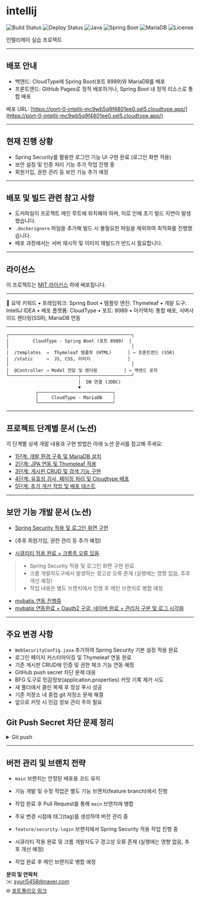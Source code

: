 # intellij

![Build Status](https://img.shields.io/badge/build-passing-brightgreen)
![Deploy Status](https://img.shields.io/badge/deploy-success-blue)
![Java](https://img.shields.io/badge/Java-17-orange)
![Spring Boot](https://img.shields.io/badge/SpringBoot-2.7-green)
![MariaDB](https://img.shields.io/badge/MariaDB-10.6-blue)
![License](https://img.shields.io/badge/license-MIT-blue)

인텔리제이 실습 프로젝트

---

## 배포 안내

-	백엔드: CloudType에 Spring Boot(포트 8989)와 MariaDB를 배포
-	프론트엔드: GitHub Pages로 정적 배포하거나, Spring Boot 내 정적 리소스로 통합 배포


배포 URL: [https://port-0-intellij-mc9wb5q9f4801ee0.sel5.cloudtype.app/](https://port-0-intellij-mc9wb5q9f4801ee0.sel5.cloudtype.app/)

---
## 현재 진행 상황

- Spring Security를 활용한 로그인 기능 UI 구현 완료 (로그인 화면 적용)
- 보안 설정 및 인증 처리 기능 추가 작업 진행 중
- 회원가입, 권한 관리 등 보안 기능 추가 예정

---



## 배포 및 빌드 관련 참고 사항

- 도커파일이 프로젝트 메인 루트에 위치해야 하며, 이로 인해 초기 빌드 지연이 발생했습니다.  
- `.dockerignore` 파일을 추가해 빌드 시 불필요한 파일을 제외하여 최적화를 진행했습니다.  
- 배포 과정에서는 서버 재시작 및 이미지 재빌드가 반드시 필요합니다.

---

## 라이선스

이 프로젝트는 [MIT 라이선스](./LICENSE) 하에 배포됩니다.

---

📌 요약 키워드
	•	프레임워크: Spring Boot
	•	템플릿 엔진: Thymeleaf
	•	개발 도구: IntelliJ IDEA
	•	배포 플랫폼: CloudType
	•	포트: 8989
	•	아키텍처: 통합 배포, 서버사이드 렌더링(SSR), MariaDB 연동


---

```
┌──────────────────────────────────────────────┐
│         CloudType - Spring Boot (포트 8989)  │
│                                              │
│  /templates  →  Thymeleaf 템플릿 (HTML)      │ ← 프론트엔드 (SSR)
│  /static     →  JS, CSS, 이미지              │
│                                              │
│  @Controller → Model 전달 및 렌더링          │ ← 백엔드 로직
└──────────────────────────┬───────────────────┘
                           │  DB 연결 (JDBC)
                           ▼
           ┌────────────────────────────┐
           │     CloudType - MariaDB    │
           └────────────────────────────┘
```

---

## 프로젝트 단계별 문서 (노션)

각 단계별 상세 개발 내용과 구현 방법은 아래 노션 문서를 참고해 주세요:

- [1단계: 개발 환경 구축 및 MariaDB 설치](https://iridescent-breakfast-50b.notion.site/2025-06-18-21675f0fde6c80768360cc0422164162?source=copy_link)  
- [2단계: JPA 연동 및 Thymeleaf 적용](https://iridescent-breakfast-50b.notion.site/2025-06-19-21775f0fde6c80e298a7dc4070bcb8e3?source=copy_link)  
- [3단계: 게시판 CRUD 및 검색 기능 구현](https://iridescent-breakfast-50b.notion.site/2025-06-20-21875f0fde6c807aa61fcc540e768fd1?source=copy_link)  
- [4단계: 유효성 검사, 페이징 처리 및 Cloudtype 배포](https://iridescent-breakfast-50b.notion.site/2025-06-23-21b75f0fde6c80b88fe1dc9327527fbb?source=copy_link)  
- [5단계: 추가 개선 작업 및 배포 테스트](https://iridescent-breakfast-50b.notion.site/2025-06-24-21b75f0fde6c805592e2ea345fa591c3?source=copy_link)  

---

## 보안 기능 개발 문서 (노션)

- [Spring Security 적용 및 로그인 화면 구현](https://iridescent-breakfast-50b.notion.site/2025-06-29-22275f0fde6c801ea5d3fc0f9ad06baf?source=copy_link)  
- (추후 회원가입, 권한 관리 등 추가 예정)

- [시큐리티 적용 완료 + 크롬측 오류 있음](https://iridescent-breakfast-50b.notion.site/2025-07-02-22275f0fde6c801ea5d3fc0f9ad06baf?source=copy_link)

> - Spring Security 적용 및 로그인 화면 구현 완료  
> - 크롬 개발자도구에서 발생하는 경고성 오류 존재 (실행에는 영향 없음, 추후 개선 예정)  
> - 작업 내용은 별도 브랜치에서 진행 후 메인 브랜치로 병합 예정

- [mybatis 연동 진행중](https://iridescent-breakfast-50b.notion.site/2025-07-03-22575f0fde6c80808d08ea1519694ce6?source=copy_link)
- [mybatis 연동완료 + Oauth2 구글, 네이버 완료 + 관리자 구분 및 로그 시각화](https://iridescent-breakfast-50b.notion.site/2025-07-03-22675f0fde6c800d8ee9ec7f2469d812?source=copy_link)

---

## 주요 변경 사항

- `WebSecurityConfig.java` 추가하여 Spring Security 기본 설정 적용 완료
- 로그인 페이지 커스터마이징 및 Thymeleaf 연동 완료
- 기존 게시판 CRUD에 인증 및 권한 체크 기능 연동 예정
- GitHub push secret 차단 문제 대응  
- BFG 도구로 민감정보(application.properties) 커밋 기록 제거 시도  
- 새 폴더에서 클린 복제 후 정상 푸시 성공  
- 기존 저장소 내 중첩 git 저장소 문제 해결  
- 앞으로 커밋 시 민감 정보 관리 주의 필요


## Git Push Secret 차단 문제 정리
<details>
<summary>Git push</summary>

- GitHub이 OAuth Client ID 및 Secret이 포함된 커밋을 탐지하여 푸시 거부  
- 기존 커밋에서 민감정보 제거 위해 BFG repo cleaner 사용  
- BFG 사용 후 `git reflog expire` 및 `git gc` 실행하여 로컬 히스토리 정리  
- 강제 푸시(`git push --force`) 시도하였으나 일부 참조(리모트 PR 관련)가 거부됨  
- 해결책: 새 폴더에 클린 복제본을 받아 작업 후 민감정보 없는 상태로 강제 푸시 완료  
- 주의사항: 민감정보는 `.gitignore`에 추가하고 커밋 전에 제거 필요  
- 참고 링크:  
  https://docs.github.com/code-security/secret-scanning/working-with-secret-scanning-and-push-protection/working-with-push-protection-from-the-command-line#resolving-a-blocked-push

</details>

---
## 버전 관리 및 브랜치 전략

- `main` 브랜치는 안정된 배포용 코드 유지  
- 기능 개발 및 수정 작업은 별도 기능 브랜치(feature branch)에서 진행  
- 작업 완료 후 Pull Request를 통해 `main` 브랜치에 병합  
- 주요 변경 시점에 태그(tag)를 생성하여 버전 관리 중  

  
- `feature/security-login` 브랜치에서 Spring Security 적용 작업 진행 중  
- 시큐리티 적용 완료 및 크롬 개발자도구 경고성 오류 존재 (실행에는 영향 없음, 추후 개선 예정)  
- 작업 완료 후 메인 브랜치로 병합 예정


**문의 및 연락처**  
✉️ syuri5458@naver.com <br>
🌐 [포트폴리오 링크](https://yuriportfolio.com)
